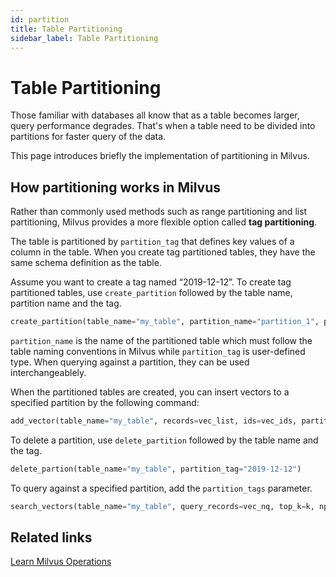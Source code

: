 ```yaml
---
id: partition
title: Table Partitioning
sidebar_label: Table Partitioning
---
```


# Table Partitioning

Those familiar with databases all know that as a table becomes larger, query performance degrades. That's when a table need to be divided into partitions for faster query of the data.

This page introduces briefly the implementation of partitioning in Milvus. 

## How partitioning works in Milvus

Rather than commonly used methods such as range partitioning and list partitioning, Milvus provides a more flexible option called **tag partitioning**.

The table is partitioned by `partition_tag` that defines key values of a column in the table. When you create tag partitioned tables, they have the same schema definition as the table.

Assume you want to create a tag named “2019-12-12”. To create tag partitioned tables, use `create_partition` followed by the table name, partition name and the tag.

```python
create_partition(table_name="my_table", partition_name="partition_1", partition_tag="2019-12-12")
```

`partition_name` is the name of the partitioned table which must follow the table naming conventions in Milvus while `partition_tag` is user-defined type. When querying against a partition, they can be used interchangeablely.

When the partitioned tables are created, you can insert vectors to a specified partition by the following command: 

```python
add_vector(table_name="my_table", records=vec_list, ids=vec_ids, partition_tag="2019-12-12")
```

To delete a partition, use `delete_partition` followed by the table name and the tag.

```python
delete_partion(table_name="my_table", partition_tag="2019-12-12")
```

To query against a specified partition, add the `partition_tags` parameter.

```python
search_vectors(table_name="my_table", query_records=vec_nq, top_k=k, nprobe=p, partition_tags=["2019-12-12"])
```

## Related links

[Learn Milvus Operations](../userguide/milvus_operation.md)

